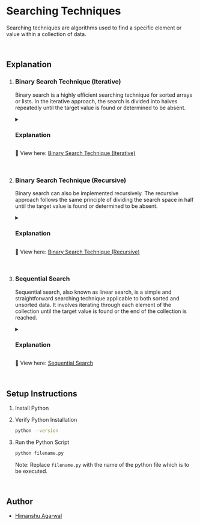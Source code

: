 # **Searching Techniques**
Searching techniques are algorithms used to find a specific element or value within a collection of data.

<br />

## **Explanation**

1. ### **Binary Search Technique (Iterative)**
    Binary search is a highly efficient searching technique for sorted arrays or lists. In the iterative approach, the search is divided into halves repeatedly until the target value is found or determined to be absent.

    <details>
    <summary><h3>Explanation</h3></summary>

        1. Initialize two pointers, 'low' and 'high', pointing to the start and end of the array respectively.
        2. While 'low' is less than or equal to 'high', do the following:
            - Calculate the mid-point index as the average of 'low' and 'high'.
            - If the mid-point value is equal to the target value, return the index.
            - If the target value is less than the mid-point value, set 'high' to mid - 1.
            - If the target value is greater than the mid-point value, set 'low' to mid + 1.
        3. If the target value is not found, return a sentinel value indicating its absence.

    </details>

    🔗 View here: [Binary Search Technique (Iterative)](./Binary_Search_Iterative.py)

    <br>

2. ### **Binary Search Technique (Recursive)**
    Binary search can also be implemented recursively. The recursive approach follows the same principle of dividing the search space in half until the target value is found or determined to be absent.

    <details>
    <summary><h3>Explanation</h3></summary>

        1. Define a recursive function that takes the array, the target value, 'low', and 'high' as parameters.
        2. If 'low' is greater than 'high', return a sentinel value indicating the target value is not found.
        3. Calculate the mid-point index as the average of 'low' and 'high'.
        4. If the mid-point value is equal to the target value, return the index.
        5. If the target value is less than the mid-point value, recursively call the function with 'low' and 'mid - 1'.
        6. If the target value is greater than the mid-point value, recursively call the function with 'mid + 1' and 'high'.

    </details>

    🔗 View here: [Binary Search Technique (Recursive)](./Binary_Search_Recursive.py)

    <br>

3. ### **Sequential Search**
    Sequential search, also known as linear search, is a simple and straightforward searching technique applicable to both sorted and unsorted data. It involves iterating through each element of the collection until the target value is found or the end of the collection is reached. 

    <details>
    <summary><h3>Explanation</h3></summary>

        1. Start at the beginning of the collection and iterate through each element.
        2. Compare each element with the target value.
        3. If the target value is found, return the index.
        4. If the end of the collection is reached without finding the target value, return a sentinel value indicating its absence.

    </details>

    🔗 View here: [Sequential Search](./Sequential_Search.py)

<br />

## **Setup Instructions**

1. Install Python
2. Verify Python Installation

    ```bash
    python --version
    ```

3. Run the Python Script
    ```bash
    python filename.py
    ```

    Note: Replace `filename.py` with the name of the python file which is to be executed.

<br />

## **Author**

- [Himanshu Agarwal](https://github.com/himanshu-03)